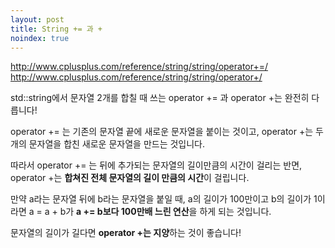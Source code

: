 ```yaml
---
layout: post
title: String += 과 +
noindex: true
---
```


<http://www.cplusplus.com/reference/string/string/operator+=/>
<http://www.cplusplus.com/reference/string/string/operator+/>

std::string에서 문자열 2개를 합칠 때 쓰는 operator += 과 operator +는 완전히 다릅니다!

operator += 는 기존의 문자열 끝에 새로운 문자열을 붙이는 것이고, operator +는 두 개의 문자열을 합친 새로운 문자열을 만드는 것입니다.

따라서 operator += 는 뒤에 추가되는 문자열의 길이만큼의 시간이 걸리는 반면, operator +는 **합쳐진 전체 문자열의 길이 만큼의 시간**이 걸립니다.

만약 a라는 문자열 뒤에 b라는 문자열을 붙일 때, a의 길이가 100만이고 b의 길이가 1이라면 a = a + b가 **a += b보다 100만배 느린 연산**을 하게 되는 것입니다.  

문자열의 길이가 길다면 **operator +는 지양**하는 것이 좋습니다!